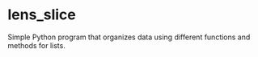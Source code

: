 # lens_slice
Simple Python program that organizes data using different functions and methods for lists.
